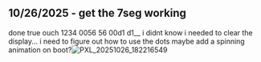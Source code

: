 <!--
  ===================    !!READ THIS NOTICE!!   ====================
  DO NOT edit this file manually. Your changes WILL BE OVERWRITTEN!
  This journal is auto generated and updated by Hack Club Blueprint.
  To edit this file, please edit your journal entries on Blueprint.
  ==================================================================
-->

## 10/26/2025 - get the 7seg working  

done true ouch 1234 0056 56  00d1 d1__ 
i didnt know i needed to clear the display...
i need to figure out how to use the dots
maybe add a spinning animation on boot?![PXL_20251026_182216549](https://blueprint.hackclub.com/user-attachments/blobs/proxy/eyJfcmFpbHMiOnsiZGF0YSI6NTc1NCwicHVyIjoiYmxvYl9pZCJ9fQ==--7e89a7a4a476bd55b5486d26be872ec1a85abe1c/PXL_20251026_182216549.jpg)
  

